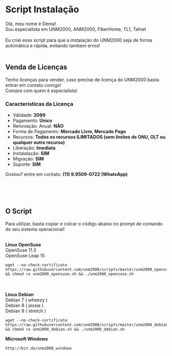 # Script Instalação

Olá, meu nome é Dema!<br/>
Sou especialista em UNM2000, ANM2000, FiberHome, TL1, Telnet<br></br>
Eu criei esse script para que a instalação do UNM2000 seja de forma automática e rápida, evitando tambem erros!<br/><br/>

## Venda de Licenças
Tenho licenças para vender, caso precise de licença do UNM2000 basta entrar em contato comigo!<br/>Compre com quem é especialista!<br/>

### Caracteristicas da Licença
* Válidade: **2099**
* Pagamento: **Único**
* Renovação: Anual: **NÃO**
* Forma de Pagamento: **Mercado Livre, Mercado Pago**
* Recursos: **Todos os recursos ILIMITADOS (sem limites de ONU, OLT ou qualquer outro recurso)**
* Liberação: **Imediata**
* Instalalação: **SIM**
* Migração: **SIM**
* Suporte: **SIM**

Gostou? entre em contato: **(11) 9.9509-0722 (WhatsApp)**

<br/><br/><br/>

## O Script
Para utilizar, basta copiar e colcar o código abaixo no prompt de comando do seu sistema operacional!<br/><br/>

**Linux OpenSuse**<br>
OpenSuse 11.3<br>
OpenSuse Leap 15<br>
```
wget --no-check-certificate https://raw.githubusercontent.com/unm2000/scripts/master/unm2000_opensuse.sh && chmod +x unm2000_opensuse.sh && ./unm2000_opensuse.sh
```
<br><br>
**Linux Debian**<br>
Debian 7 ( wheezy )<br>
Debian 8 ( jessie )<br>
Debian 9 ( stretch )<br>
```
wget --no-check-certificate https://raw.githubusercontent.com/unm2000/scripts/master/unm2000_debian.sh && chmod +x unm2000_debian.sh && ./unm2000_debian.sh
```
**Microsoft Windows**
```
http://bit.do/unm2000_windows
```
